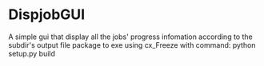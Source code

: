 # DispjobGUI
A simple gui that display all the jobs' progress infomation according to the subdir's output file
package to exe using cx_Freeze with command:
python setup.py build